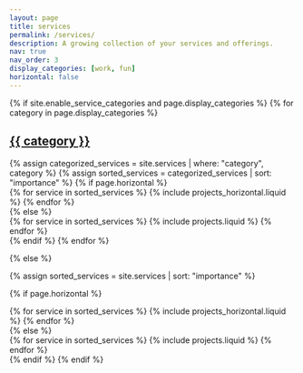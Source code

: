```yaml
---
layout: page
title: services
permalink: /services/
description: A growing collection of your services and offerings.
nav: true
nav_order: 3
display_categories: [work, fun]
horizontal: false
---
```


<!-- pages/services.md -->
<div class="services">
{% if site.enable_service_categories and page.display_categories %}
  <!-- Display categorized services -->
  {% for category in page.display_categories %}
  <a id="{{ category }}" href=".#{{ category }}">
    <h2 class="category">{{ category }}</h2>
  </a>
  {% assign categorized_services = site.services | where: "category", category %}
  {% assign sorted_services = categorized_services | sort: "importance" %}
  <!-- Generate cards for each service -->
  {% if page.horizontal %}
  <div class="container">
    <div class="row row-cols-1 row-cols-md-2">
    {% for service in sorted_services %}
      {% include projects_horizontal.liquid %}
    {% endfor %}
    </div>
  </div>
  {% else %}
  <div class="row row-cols-1 row-cols-md-3">
    {% for service in sorted_services %}
      {% include projects.liquid %}
    {% endfor %}
  </div>
  {% endif %}
  {% endfor %}

{% else %}

<!-- Display services without categories -->

{% assign sorted_services = site.services | sort: "importance" %}

  <!-- Generate cards for each service -->

{% if page.horizontal %}

  <div class="container">
    <div class="row row-cols-1 row-cols-md-2">
    {% for service in sorted_services %}
      {% include projects_horizontal.liquid %}
    {% endfor %}
    </div>
  </div>
  {% else %}
  <div class="row row-cols-1 row-cols-md-3">
    {% for service in sorted_services %}
      {% include projects.liquid %}
    {% endfor %}
  </div>
  {% endif %}
{% endif %}
</div>
